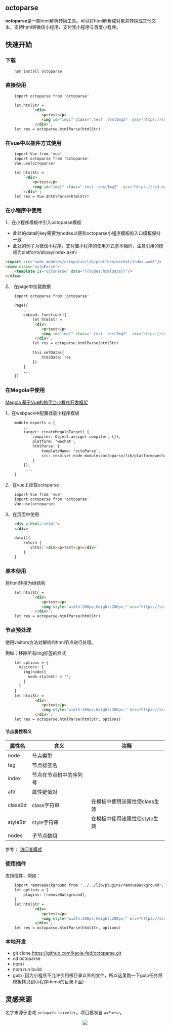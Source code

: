 
## octoparse

**octoparse**是一款html解析转换工具。可以将html解析成对象并转换成其他文本。支持html转微信小程序、支付宝小程序与百度小程序。

## 快速开始

### 下载
```html
    npm install octoparse
```

### 直接使用

```html
    import octoparse from 'octoparse'
    
    let htmlStr = 
            `<div>
                <p>test</p>
                <img id="img1" class=".test .testImg2"  src="https://ss3.bdstatic.com/70cFv8Sh_Q1YnxGkpoWK1HF6hhy/it/u=3492149706,1549268323&fm=26&gp=0.jpg" alt="test" title="girl">
             </div>`;
    let res = octoparse.htmlParse(htmlStr)
```


### 在vue中以插件方式使用

```html
    import Vue from 'vue'
    import octoparse from 'octoparse'
    Vue.use(octoparse)
    
    let htmlStr = 
        `<div>
            <p>test</p>
            <img id="img1" class=".test .testImg2"  src="https://ss3.bdstatic.com/70cFv8Sh_Q1YnxGkpoWK1HF6hhy/it/u=3492149706,1549268323&fm=26&gp=0.jpg" alt="test" title="girl">
        </div>`;
    let res = Vue.$htmlParse(htmlStr)
```
### 在小程序中使用
1、在小程序模板中引入octoparse模板

* 此处的data的key需要为nodes以便和octoparse小程序模板的入口模板保持一致
* 此处的例子为微信小程序，支付宝小程序的使用方式基本相同，注意引用的模板为platform/alipay/index.axml
```html
<import src="node_modules/octoparse/lib/platform/wechat/index.wxml"/> 
<view class="octoParse">
    <template is="octoParse" data="{{nodes:htmlData}}"/>
</view>
```
2、 在page中挂载数据
```html
    import octoparse from 'octoparse'
    
    Page({
        ...
        onLoad: function(){
            let htmlStr = 
            `<div>
                <p>test</p>
                <img id="img1" class=".test .testImg2"  src="https://ss3.bdstatic.com/70cFv8Sh_Q1YnxGkpoWK1HF6hhy/it/u=3492149706,1549268323&fm=26&gp=0.jpg" alt="test" title="girl">
             </div>`;
            let res = octoparse.htmlParse(htmlStr)
            
            this.setData({
                htmlData: res   
            })
        }
        ...
    })

```
### 在Megola中使用

[Megola 基于Vue的跨平台小程序开发框架](https://github.com/kaola-fed/megalo)

1、在webpack中配置挂载小程序模板
```html
    module.exports = {
        ...
        target: createMegaloTarget( {
            compiler: Object.assign( compiler, {}),
            platform: 'wechat',
            htmlParse: {
                templateName: 'octoParse',
                src: resolve('node_modules/octoparse/lib/platform/wechat')
            }
        }),
         ...
    }

```
2、在vue上挂载octoparse
```html
    import Vue from 'vue'
    import octoparse from 'octoparse'
    Vue.use(octoparse)
```
3、在页面中使用
```html
    <div v-html="vhtml">
    </div>
    
    data(){
        return {
           vhtml:`<div><p>test</p></div>`
        }
    }
```

### 基本使用

将html转换为树结构

```html
    let htmlStr = 
            `<div>
                <p>test</p>
                <img style="width:200px;height:200px;" src="https://ss3.bdstatic.com/70cFv8Sh_Q1YnxGkpoWK1HF6hhy/it/u=3492149706,1549268323&fm=26&gp=0.jpg" alt="test" title="girl">
             </div>`;
    let res = octoparse.htmlParse(htmlStr)

```

### 节点预处理

使用visitors方法对解析的html节点进行处理。

例如：移除所有img标签的样式

```html
    let options = {
      visitors: {
        img(node){
          node.styleStr = '';
        }
      }
    }
    let htmlStr = 
            `<div>
                <p>test</p>
                <img style="width:200px;height:200px;" src="https://ss3.bdstatic.com/70cFv8Sh_Q1YnxGkpoWK1HF6hhy/it/u=3492149706,1549268323&fm=26&gp=0.jpg" alt="test" title="girl">
             </div>`;
    let res = octoparse.htmlParse(htmlStr, options)
```
#### 节点属性释义

| 属性名 | 含义 | 注释 |
| ------ | ------ | ------ |
| node | 节点类型 |  |
| tag | 节点标签名 |  |
| index | 节点在节点树中的序列号 | |
| attr | 属性键值对 |  |
| classStr | class字符串 | 在模板中使用该属性使class生效|
| styleStr | style字符串 | 在模板中使用该属性使style生效 |
| nodes | 子节点数组 |  |


参考： [访问者模式](https://zh.wikipedia.org/wiki/%E8%AE%BF%E9%97%AE%E8%80%85%E6%A8%A1%E5%BC%8F)


### 使用插件

支持插件，例如：

```html
    import removeBackground from '../../lib/plugins/removeBackground';
    let options = {
        plugins: [removeBackground],
    }
    let htmlStr = 
            `<div>
                <p>test</p>
                <img style="width:200px;height:200px;" src="https://ss3.bdstatic.com/70cFv8Sh_Q1YnxGkpoWK1HF6hhy/it/u=3492149706,1549268323&fm=26&gp=0.jpg" alt="test" title="girl">
             </div>`;
    let res = octoparse.htmlParse(htmlStr, options)
```

### 本地开发

* git clone https://github.com/kaola-fed/octoparse.git
* cd octoparse
* npm i
* npm run build
* gulp (因为小程序不允许引用根目录以外的文件，所以这里跑一下gulp任务将模板拷贝到小程序demo的目录下面)



## 灵感来源

名字来源于游戏 `octopath tarveler`。项目启发自 `wxParse`。

<p align="center"><img src="https://gss3.bdstatic.com/-Po3dSag_xI4khGkpoWK1HF6hhy/baike/c0%3Dbaike80%2C5%2C5%2C80%2C26/sign=4cadfc03b88f8c54f7decd7d5b404690/b219ebc4b74543a961dac02112178a82b801141d.jpg"></p>
